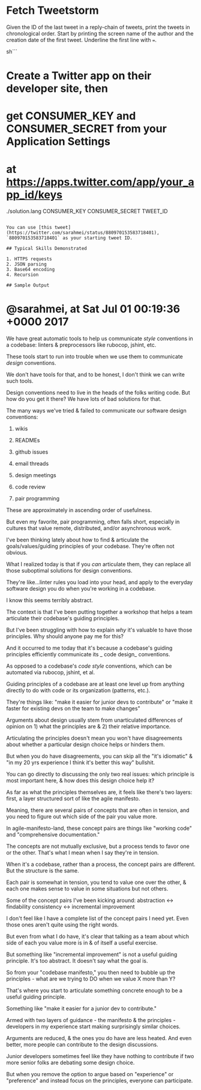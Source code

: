 # Fetch Tweetstorm

Given the ID of the last tweet in a reply-chain of tweets, print the tweets in chronological order. Start by printing the screen name of the author and the creation date of the first tweet. Underline the first line with `=`.

sh```
# Create a Twitter app on their developer site, then
# get CONSUMER_KEY and CONSUMER_SECRET from your Application Settings
# at https://apps.twitter.com/app/your_app_id/keys
./solution.lang CONSUMER_KEY CONSUMER_SECRET TWEET_ID
```

You can use [this tweet](https://twitter.com/sarahmei/status/880970153583718401), `880970153583718401` as your starting tweet ID.

## Typical Skills Demonstrated

1. HTTPS requests
2. JSON parsing
3. Base64 encoding
4. Recursion

## Sample Output

```
@sarahmei, at Sat Jul 01 00:19:36 +0000 2017
============================================

We have great automatic tools to help us communicate _style_ conventions in a codebase: linters &amp; preprocessors like rubocop, jshint, etc.

These tools start to run into trouble when we use them to communicate _design_ conventions.

We don't have tools for that, and to be honest, I don't think we can write such tools.

Design conventions need to live in the heads of the folks writing code. But how do you get it there? We have lots of bad solutions for that.

The many ways we've tried &amp; failed to communicate our software design conventions:
1. wikis
2. READMEs
3. github issues
4. email threads

5. design meetings
6. code review
7. pair programming

These are approximately in ascending order of usefulness.

But even my favorite, pair programming, often falls short, especially in cultures that value remote, distributed, and/or asynchronous work.

I've been thinking lately about how to find &amp; articulate the goals/values/guiding principles of your codebase. They're often not obvious.

What I realized today is that if you _can_ articulate them, they can replace all those suboptimal solutions for design conventions.

They're like...linter rules you load into your head, and apply to the everyday software design you do when you're working in a codebase.

I know this seems terribly abstract.

The context is that I've been putting together a workshop that helps a team articulate their codebase's guiding principles.

But I've been struggling with how to explain _why_ it's valuable to have those principles. Why should anyone pay me for this?

And it occurred to me today that it's because a codebase's guiding principles efficiently communicate its _ code design_ conventions.

As opposed to a codebase's _code style_ conventions, which can be automated via rubocop, jshint, et al.

Guiding principles of a codebase are at least one level up from anything directly to do with code or its organization (patterns, etc.).

They're things like:
"make it easier for junior devs to contribute"
or
"make it faster for existing devs on the team to make changes"

Arguments about design usually stem from unarticulated differences of opinion on 1) what the principles are &amp; 2) their relative importance.

Articulating the principles doesn't mean you won't have disagreements about whether a particular design choice helps or hinders them.

But when you do have disagreements, you can skip all the "it's idiomatic" &amp; "in my 20 yrs experience I think it's better this way" bullshit.

You can go directly to discussing the only two real issues: which principle is most important here, &amp; how does this design choice help it?

As far as what the principles themselves are, it feels like there's two layers: first, a layer structured sort of like the agile manifesto.

Meaning, there are several pairs of concepts that are often in tension, and you need to figure out which side of the pair you value more.

In agile-manifesto-land, these concept pairs are things like "working code" and "comprehensive documentation."

The concepts are not mutually exclusive, but a process tends to favor one or the other. That's what I mean when I say they're in tension.

When it's a codebase, rather than a process, the concept pairs are different. But the structure is the same.

Each pair is somewhat in tension, you tend to value one over the other, &amp; each one makes sense to value in some situations but not others.

Some of the concept pairs I've been kicking around:
abstraction &lt;-&gt; findability
consistency &lt;-&gt; incremental improvement

I don't feel like I have a complete list of the concept pairs I need yet. Even those ones aren't quite using the right words.

But even from what I do have, it's clear that talking as a team about which side of each you value more is in &amp; of itself a useful exercise.

But something like "incremental improvement" is not a useful guiding principle. It's too abstract. It doesn't say what the goal is.

So from your "codebase manifesto," you then need to bubble up the principles - what are we trying to DO when we value X more than Y?

That's where you start to articulate something concrete enough to be a useful guiding principle.

Something like "make it easier for a junior dev to contribute."

Armed with two layers of guidance - the manifesto &amp; the principles - developers in my experience start making surprisingly similar choices.

Arguments are reduced, &amp; the ones you do have are less heated. And even better, more people can contribute to the design discussions.

Junior developers sometimes feel like they have nothing to contribute if two more senior folks are debating some design choice.

But when you remove the option to argue based on "experience" or "preference" and instead focus on the principles, everyone can participate.
```
